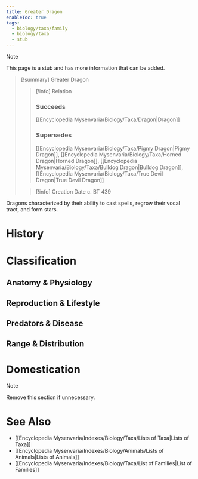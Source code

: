 ```yaml
---
title: Greater Dragon
enableToc: true
tags:
  - biology/taxa/family
  - biology/taxa
  - stub
---
```


> [!note]
> This page is a stub and has more information that can be added.

> [!summary] Greater Dragon
> > [!info] Relation
> > ### Succeeds
> > [[Encyclopedia Mysenvaria/Biology/Taxa/Dragon|Dragon]]
> > ### Supersedes
> > [[Encyclopedia Mysenvaria/Biology/Taxa/Pigmy Dragon|Pigmy Dragon]], [[Encyclopedia Mysenvaria/Biology/Taxa/Horned Dragon|Horned Dragon]], [[Encyclopedia Mysenvaria/Biology/Taxa/Bulldog Dragon|Bulldog Dragon]], [[Encyclopedia Mysenvaria/Biology/Taxa/True Devil Dragon|True Devil Dragon]]
>
> > [!info] Creation Date
> > c. BT 439

Dragons characterized by their ability to cast spells, regrow their vocal tract, and form stars.
# History

# Classification
## Anatomy & Physiology

## Reproduction & Lifestyle

## Predators & Disease

## Range & Distribution

# Domestication

> [!note]
> Remove this section if unnecessary.
# See Also
- [[Encyclopedia Mysenvaria/Indexes/Biology/Taxa/Lists of Taxa|Lists of Taxa]]
- [[Encyclopedia Mysenvaria/Indexes/Biology/Animals/Lists of Animals|Lists of Animals]]
- [[Encyclopedia Mysenvaria/Indexes/Biology/Taxa/List of Families|List of Families]]